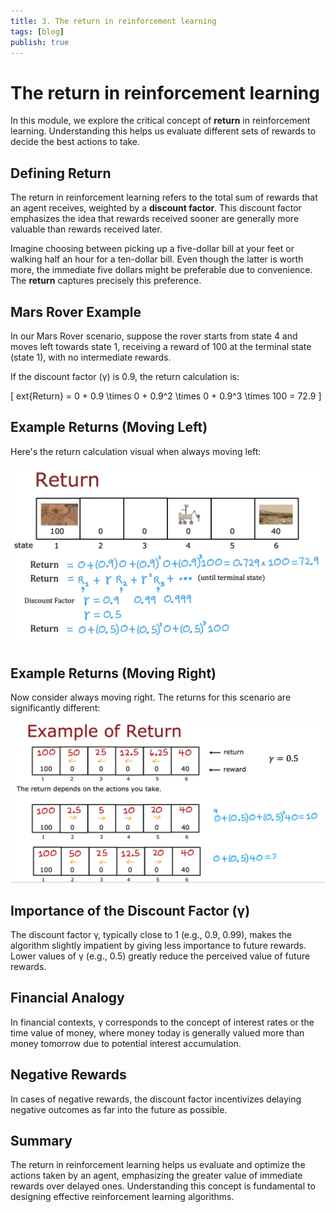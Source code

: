```yaml
---
title: 3. The return in reinforcement learning
tags: [blog]
publish: true
---
```


# The return in reinforcement learning

In this module, we explore the critical concept of **return** in reinforcement learning. Understanding this helps us evaluate different sets of rewards to decide the best actions to take.

## Defining Return

The return in reinforcement learning refers to the total sum of rewards that an agent receives, weighted by a **discount factor**. This discount factor emphasizes the idea that rewards received sooner are generally more valuable than rewards received later.

Imagine choosing between picking up a five-dollar bill at your feet or walking half an hour for a ten-dollar bill. Even though the latter is worth more, the immediate five dollars might be preferable due to convenience. The **return** captures precisely this preference.

## Mars Rover Example

In our Mars Rover scenario, suppose the rover starts from state 4 and moves left towards state 1, receiving a reward of 100 at the terminal state (state 1), with no intermediate rewards.

If the discount factor (γ) is 0.9, the return calculation is:

\[ 	ext{Return} = 0 + 0.9 \times 0 + 0.9^2 \times 0 + 0.9^3 \times 100 = 72.9 \]

## Example Returns (Moving Left)

Here's the return calculation visual when always moving left:

![Mars Rover Return Moving Left](_resources/mars-rover-example-return-left.png)

## Example Returns (Moving Right)

Now consider always moving right. The returns for this scenario are significantly different:

![Mars Rover Return Moving Right](_resources/mars-rover-example-return-right.png)

## Importance of the Discount Factor (γ)

The discount factor γ, typically close to 1 (e.g., 0.9, 0.99), makes the algorithm slightly impatient by giving less importance to future rewards. Lower values of γ (e.g., 0.5) greatly reduce the perceived value of future rewards.

## Financial Analogy

In financial contexts, γ corresponds to the concept of interest rates or the time value of money, where money today is generally valued more than money tomorrow due to potential interest accumulation.

## Negative Rewards

In cases of negative rewards, the discount factor incentivizes delaying negative outcomes as far into the future as possible.

## Summary

The return in reinforcement learning helps us evaluate and optimize the actions taken by an agent, emphasizing the greater value of immediate rewards over delayed ones. Understanding this concept is fundamental to designing effective reinforcement learning algorithms.
